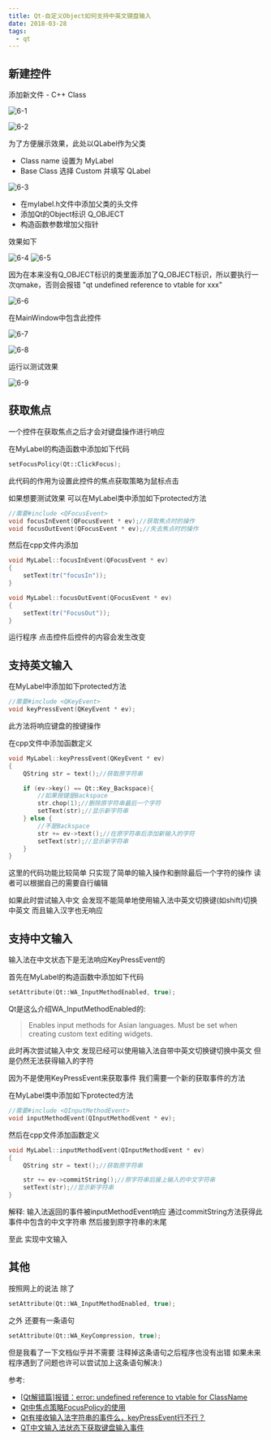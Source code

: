 ```yaml
---
title: Qt-自定义Object如何支持中英文键盘输入
date: 2018-03-28
tags:
  - qt
---
```


## 新建控件

添加新文件 - C++ Class

![6-1](./_img/6-1.png)

![6-2](./_img/6-2.png)

为了方便展示效果，此处以QLabel作为父类

- Class name 设置为 MyLabel
- Base Class 选择 Custom 并填写 QLabel

![6-3](./_img/6-3.png)

- 在mylabel.h文件中添加父类的头文件<QLabel>
- 添加Qt的Object标识 Q_OBJECT
- 构造函数参数增加父指针

效果如下

![6-4](./_img/6-4.png)
![6-5](./_img/6-5.png)

因为在本来没有Q_OBJECT标识的类里面添加了Q_OBJECT标识，所以要执行一次qmake，否则会报错 "qt undefined reference to vtable for xxx"

![6-6](./_img/6-6.png)

在MainWindow中包含此控件

![6-7](./_img/6-7.png)

![6-8](./_img/6-8.png)

运行以测试效果

![6-9](./_img/6-9.png)

## 获取焦点

一个控件在获取焦点之后才会对键盘操作进行响应

在MyLabel的构造函数中添加如下代码

```c++
setFocusPolicy(Qt::ClickFocus);
```

此代码的作用为设置此控件的焦点获取策略为鼠标点击

如果想要测试效果 可以在MyLabel类中添加如下protected方法

```c++
//需要#include <QFocusEvent>
void focusInEvent(QFocusEvent * ev);//获取焦点时的操作
void focusOutEvent(QFocusEvent * ev);//失去焦点时的操作
```

然后在cpp文件内添加

```c++
void MyLabel::focusInEvent(QFocusEvent * ev)
{
	setText(tr("focusIn"));
}

void MyLabel::focusOutEvent(QFocusEvent * ev)
{
	setText(tr("FocusOut"));
}
```

运行程序 点击控件后控件的内容会发生改变

## 支持英文输入

在MyLabel中添加如下protected方法

```c++
//需要#include <QKeyEvent>
void keyPressEvent(QKeyEvent * ev);
```
此方法将响应键盘的按键操作

在cpp文件中添加函数定义

```c++
void MyLabel::keyPressEvent(QKeyEvent * ev)
{
	QString str = text();//获取原字符串

	if (ev->key() == Qt::Key_Backspace){
		//如果按键是Backspace
		str.chop(1);//删除原字符串最后一个字符
		setText(str);//显示新字符串
	} else {
		//不是Backspace
		str += ev->text();//在原字符串后添加新输入的字符
		setText(str);//显示新字符串
	}
}
```

这里的代码功能比较简单 只实现了简单的输入操作和删除最后一个字符的操作 读者可以根据自己的需要自行编辑

如果此时尝试输入中文 会发现不能简单地使用输入法中英文切换键(如shift)切换中英文 而且输入汉字也无响应

## 支持中文输入

输入法在中文状态下是无法响应KeyPressEvent的

首先在MyLabel的构造函数中添加如下代码

```c++
setAttribute(Qt::WA_InputMethodEnabled, true);
```

Qt是这么介绍WA_InputMethodEnabled的:

> Enables input methods for Asian languages. Must be set when creating custom text editing widgets.

此时再次尝试输入中文 发现已经可以使用输入法自带中英文切换键切换中英文 但是仍然无法获得输入的字符

因为不是使用KeyPressEvent来获取事件 我们需要一个新的获取事件的方法

在MyLabel类中添加如下protected方法

```c++
//需要#include <QInputMethodEvent>
void inputMethodEvent(QInputMethodEvent * ev);
```

然后在cpp文件添加函数定义

```c++
void MyLabel::inputMethodEvent(QInputMethodEvent * ev)
{
	QString str = text();//获取原字符串

	str += ev->commitString();//原字符串后接上输入的中文字符串
	setText(str);//显示新字符串
}
```

解释: 输入法返回的事件被inputMethodEvent响应 通过commitString方法获得此事件中包含的中文字符串 然后接到原字符串的末尾

至此 实现中文输入

## 其他

按照网上的说法 除了

```c++
setAttribute(Qt::WA_InputMethodEnabled, true);
```

之外 还要有一条语句

```c++
setAttribute(Qt::WA_KeyCompression, true);
```

但是我看了一下文档似乎并不需要 注释掉这条语句之后程序也没有出错 如果未来程序遇到了问题也许可以尝试加上这条语句解决:)

参考:
- [ [Qt解错篇]报错：error: undefined reference to vtable for ClassName](https://blog.csdn.net/u013686019/article/details/38712563)
- [Qt中焦点策略FocusPolicy的使用](https://jingyan.baidu.com/article/d621e8da0c25032865913f87.html)
- [Qt有接收输入法字符串的事件么，keyPressEvent行不行？](https://bbs.csdn.net/topics/390154489)
- [QT中文输入法状态下获取键盘输入事件](https://blog.csdn.net/dongpanshan/article/details/78251556)
